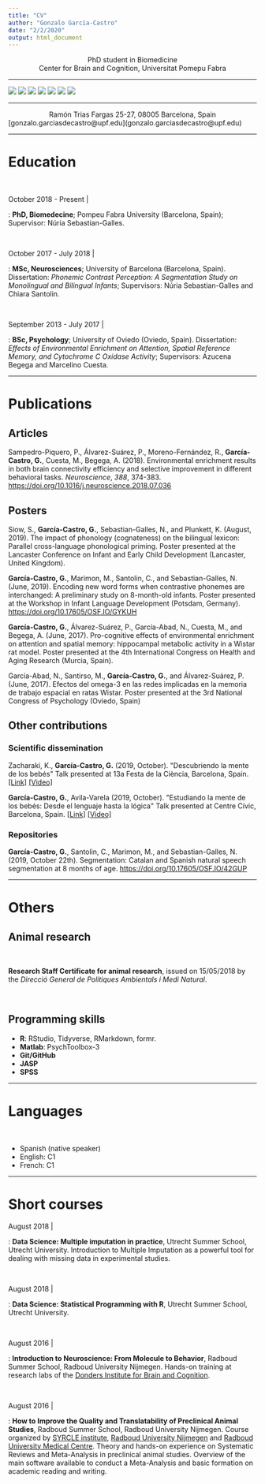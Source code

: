 ```yaml
---
title: "CV"
author: "Gonzalo García-Castro"
date: "2/2/2020"
output: html_document
---
```



<center>PhD student in Biomedicine</center>

<center>Center for Brain and Cognition, Universitat Pomepu Fabra</center>

___
[![](../static/img/osf.png)](https://osf.io/w465d)
[![](../static/img/github.png)](https://github.com/gongcastro)
[![](../static/img/twitter.png)](https://twitter.com/gongcastro)
[![](../static/img/googlescholar.png)](https://scholar.google.com/citations?hl=en&user=fHetiuQAAAAJ&view_op=list_works&gmla=AJsN-F5B_8fjd0OUBHOrctasGbp9qOEiQMLNyRxG6QmOwWqMPw2t26PY8PSRzpGd9O5S4x80UrpN1zR6bbeca5N-QiZZV2a95w)
[![](../static/img/researchgate.png)](https://www.researchgate.net/profile/Gonzalo_Garcia-Castro)
[![](../static/img/orcid.png)](https://orcid.org/0000-0002-8553-4209)
[![](../static/img/linkedin.png)](https://www.linkedin.com/in/gondcastro/)

___


<center>Ramón Trias Fargas 25-27, 08005 Barcelona, Spain</center>

</center>[gonzalo.garciasdecastro@upf.edu](gonzalo.garciasdecastro@upf.edu)</center>

___

# Education

<br>

October 2018 - Present |

:   **PhD, Biomedecine**; Pompeu Fabra University (Barcelona, Spain); Supervisor: Núria Sebastian-Galles.

<br>

October 2017 - July 2018 |

:   **MSc, Neurosciences**; University of Barcelona (Barcelona, Spain). Dissertation: *Phonemic Contrast Perception: A Segmentation Study on Monolingual and Bilingual Infants*; Supervisors: Núria Sebastian-Galles and Chiara Santolin.

<br>

September 2013 - July 2017 |

:   **BSc, Psychology**; University of Oviedo (Oviedo, Spain). Dissertation: *Effects of Environmental Enrichment on Attention, Spatial Reference Memory, and Cytochrome C Oxidase Activity*; Supervisors: Azucena Begega and Marcelino Cuesta.

___

# Publications



## Articles


Sampedro-Piquero, P., Álvarez-Suárez, P., Moreno-Fernández, R., **García-Castro, G.**, Cuesta, M., Begega, A. (2018). Environmental enrichment results in both brain connectivity efficiency and selective improvement in different behavioral tasks. *Neuroscience*, *388*, 374-383. https://doi.org/10.1016/j.neuroscience.2018.07.036

## Posters


Siow, S., **García-Castro, G.**, Sebastian-Galles, N., and Plunkett, K. (August, 2019). The impact of phonology (cognateness) on the bilingual lexicon: Parallel cross-language phonological priming. Poster presented at the Lancaster Conference on Infant and Early Child Development (Lancaster, United Kingdom).

**García-Castro, G.**, Marimon, M., Santolin, C., and Sebastian-Galles, N. (June, 2019). Encoding new word forms when contrastive phonemes are interchanged: A preliminary study on 8-month-old infants. Poster presented at the Workshop in Infant Language Development (Potsdam, Germany). https://doi.org/10.17605/OSF.IO/GYKUH

**García-Castro, G.**, Álvarez-Suárez, P., García-Abad, N., Cuesta, M., and Begega, A. (June, 2017). Pro-cognitive effects of environmental enrichment on attention and spatial memory: hippocampal metabolic activity in a Wistar rat model. Poster presented at the 4th International Congress  on Health and Aging Research (Murcia, Spain).

García-Abad, N., Santirso, M., **García-Castro, G.**, and Álvarez-Suárez, P. (June, 2017). Efectos del omega-3 en las redes implicadas en la memoria de trabajo espacial en ratas Wistar. Poster presented at the 3rd National Congress of Psychology (Oviedo, Spain)

## Other contributions


### Scientific dissemination

Zacharaki, K., **García-Castro, G.** (2019, October). "Descubriendo la mente de los bebés" Talk presented at 13a Festa de la Ciència, Barcelona, Spain. [[Link]](https://www.barcelona.cat/barcelonaciencia/ca/activitat/descobrint-la-ment-dels-nadons?edicionode=3402) [[Video]](https://youtu.be/jCOW2WhUiBs)

**García-Castro, G.**, Avila-Varela (2019, October). "Estudiando la mente de los bebés: Desde el lenguaje hasta la lógica" Talk presented at Centre Cívic, Barcelona, Spain. [[Link]](https://www.barcelona.cat/barcelonaciencia/ca/activitat/descobrint-la-ment-dels-nadons?edicionode=3402) [[Video]](https://youtu.be/jCOW2WhUiBs)


### Repositories

**García-Castro, G.**, Santolin, C., Marimon, M., and Sebastian-Galles, N. (2019, October 22th). Segmentation: Catalan and Spanish natural speech segmentation at 8 months of age. https://doi.org/10.17605/OSF.IO/42GUP

___

# Others

## Animal research

<br>

**Research Staff Certificate for animal research**, issued on 15/05/2018 by the *Direcció General de Polítiques Ambientals i Medi Natural*.

<br>

## Programming skills

* **R**: RStudio, Tidyverse, RMarkdown, formr.
* **Matlab**: PsychToolbox-3
* **Git/GitHub**
* **JASP**
* **SPSS**

___

# Languages

<br>

* Spanish (native speaker)
* English: C1
* French: C1

___

# Short courses

August 2018 |

:    **Data Science: Multiple imputation in practice**, Utrecht Summer School, Utrecht University. Introduction to Multiple Imputation as a powerful tool for dealing with missing data in experimental studies.

<br>

August 2018 |

:    **Data Science: Statistical Programming with R**, Utrecht Summer School, Utrecht University.

<br>

August 2016 |

:    **Introduction to Neuroscience: From Molecule to Behavior**, Radboud Summer School, Radboud University Nijmegen. Hands-on training at research labs of the [Donders Institute for Brain and Cognition](http://www.ru.nl/donders/).

<br>

August 2016 |

:    **How to Improve the Quality and Translatability of Preclinical Animal Studies**, Radboud Summer School, Radboud University Nijmegen. Course organized by [SYRCLE institute](www.syrcle.nl), [Radboud University Nijmegen](www.ru.nl) and [Radboud University Medical Centre](www.radboudumc.nl). Theory and hands-on experience on Systematic Reviews and Meta-Analysis in preclinical animal studies. Overview of the main software available to conduct a Meta-Analysis and basic formation on academic reading and writing.
